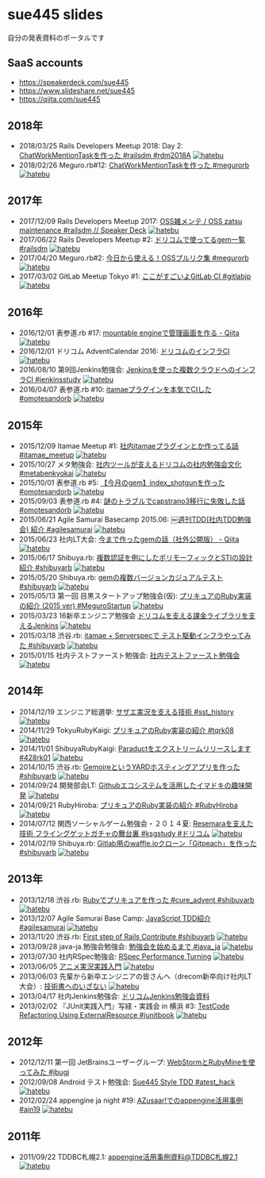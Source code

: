 # sue445 slides
自分の発表資料のポータルです

## SaaS accounts
* https://speakerdeck.com/sue445
* https://www.slideshare.net/sue445
* https://qiita.com/sue445

## 2018年
* 2018/03/25 Rails Developers Meetup 2018: Day 2: [ChatWorkMentionTaskを作った \#railsdm \#rdm2018A](https://sue445.github.io/rails-developers-meetup-2018/#/)  [![hatebu](http://b.hatena.ne.jp/entry/image/https://sue445.github.io/rails-developers-meetup-2018/%23/)](http://b.hatena.ne.jp/entry/https://sue445.github.io/rails-developers-meetup-2018/#/)
* 2018/02/26 Meguro.rb#12: [ChatWorkMentionTaskを作った #megurorb](https://sue445.github.io/megurorb-12/#/) [![hatebu](http://b.hatena.ne.jp/entry/image/https://sue445.github.io/megurorb-12/%23/)](http://b.hatena.ne.jp/entry/https://sue445.github.io/megurorb-12/#/)

## 2017年
* 2017/12/09 Rails Developers Meetup 2017: [OSS雑メンテ / OSS zatsu maintenance #railsdm // Speaker Deck](https://speakerdeck.com/sue445/oss-zatsu-maintenance-number-railsdm) [![hatebu](http://b.hatena.ne.jp/entry/image/https://speakerdeck.com/sue445/oss-zatsu-maintenance-number-railsdm)](http://b.hatena.ne.jp/entry/https://speakerdeck.com/sue445/oss-zatsu-maintenance-number-railsdm)
* 2017/06/22 Rails Developers Meetup #2:  [ドリコムで使ってるgem一覧 #railsdm](https://sue445.github.io/rails-developers-meetup-2/#/) [![hatebu](http://b.hatena.ne.jp/entry/image/https://sue445.github.io/rails-developers-meetup-2/#/)](http://b.hatena.ne.jp/entry/https://sue445.github.io/rails-developers-meetup-2/%23/)
* 2017/04/20 Meguro.rb#2: [今日から使える！OSSプルリク集 #megurorb](https://sue445.github.io/megurorb-02/#/) [![hatebu](http://b.hatena.ne.jp/entry/image/https://sue445.github.io/megurorb-02/%23/)](http://b.hatena.ne.jp/entry/https://sue445.github.io/megurorb-02/#/)
* 2017/03/02 GitLab Meetup Tokyo #1: [ここがすごいよGitLab CI #gitlabjp](https://sue445.gitlab.io/gitlab-meetup-tokyo-1/#/) [![hatebu](http://b.hatena.ne.jp/entry/image/https://sue445.gitlab.io/gitlab-meetup-tokyo-1/%23/)](http://b.hatena.ne.jp/entry/https://sue445.gitlab.io/gitlab-meetup-tokyo-1/#/)

## 2016年
* 2016/12/01 表参道.rb #17: [mountable engineで管理画面を作る - Qiita](https://qiita.com/sue445/items/1534515dd7520da6fd1b) [![hatebu](http://b.hatena.ne.jp/entry/image/https://qiita.com/sue445/items/1534515dd7520da6fd1b)](http://b.hatena.ne.jp/entry/https://qiita.com/sue445/items/1534515dd7520da6fd1b)
* 2016/12/01 ドリコム AdventCalendar 2016: [ドリコムのインフラCI](https://www.slideshare.net/sue445/ci-69333049) [![hatebu](http://b.hatena.ne.jp/entry/image/https://www.slideshare.net/sue445/ci-69333049)](http://b.hatena.ne.jp/entry/https://www.slideshare.net/sue445/ci-69333049)
* 2016/08/10 第9回Jenkins勉強会: [Jenkinsを使った複数クラウドへのインフラCI #jenkinsstudy](https://www.slideshare.net/sue445/jenkinsci-jenkinsstudy) [![hatebu](http://b.hatena.ne.jp/entry/image/https://www.slideshare.net/sue445/jenkinsci-jenkinsstudy)](http://b.hatena.ne.jp/entry/https://www.slideshare.net/sue445/jenkinsci-jenkinsstudy)
* 2016/04/07 表参道.rb #10: [itamaeプラグインを本気でCIした #omotesandorb](http://sue445.github.io/omotesandorb-10/#/) [![hatebu](http://b.hatena.ne.jp/entry/image/http://sue445.github.io/omotesandorb-10/%23/)](http://b.hatena.ne.jp/entry/http://sue445.github.io/omotesandorb-10/#/)

## 2015年
* 2015/12/09 Itamae Meetup #1: [社内itamaeプラグインとか作ってる話 #itamae_meetup](https://sue445.github.io/itamae-meetup-01/#/) [![hatebu](http://b.hatena.ne.jp/entry/image/https://sue445.github.io/itamae-meetup-01/%23/)](http://b.hatena.ne.jp/entry/https://sue445.github.io/itamae-meetup-01/#/)
* 2015/10/27 メタ勉強会: [社内ツールが支えるドリコムの社内勉強会文化 #metabenkyokai](https://www.slideshare.net/sue445/metabenkyokai) [![hatebu](http://b.hatena.ne.jp/entry/image/https://www.slideshare.net/sue445/metabenkyokai)](http://b.hatena.ne.jp/entry/https://www.slideshare.net/sue445/metabenkyokai)
* 2015/10/01 表参道.rb #5: [【今月のgem】index_shotgunを作った #omotesandorb](http://sue445.github.io/omotesandorb-05/#/) [![hatebu](http://b.hatena.ne.jp/entry/image/http://sue445.github.io/omotesandorb-05/%23/)](http://b.hatena.ne.jp/entry/http://sue445.github.io/omotesandorb-05/#/)
* 2015/09/03 表参道.rb #4: [謎のトラブルでcapstrano3移行に失敗した話 #omotesandorb](http://sue445.github.io/omotesandorb-04/#/) [![hatebu](http://b.hatena.ne.jp/entry/image/http://sue445.github.io/omotesandorb-04/%23/)](http://b.hatena.ne.jp/entry/http://sue445.github.io/omotesandorb-04/#/)
* 2015/06/21 Agile Samurai Basecamp 2015.06: [￼週刊TDD(社内TDD勉強会) 紹介 #agilesamurai](https://www.slideshare.net/sue445/weekly-tdd) [![hatebu](http://b.hatena.ne.jp/entry/image/https://www.slideshare.net/sue445/weekly-tdd)](http://b.hatena.ne.jp/entry/https://www.slideshare.net/sue445/weekly-tdd)
* 2015/06/23 社内LT大会: [今まで作ったgemの話（社外公開版） - Qiita](https://qiita.com/sue445/items/39cea9b39bb95c5b163c) [![hatebu](http://b.hatena.ne.jp/entry/image/https://qiita.com/sue445/items/39cea9b39bb95c5b163c)](http://b.hatena.ne.jp/entry/https://qiita.com/sue445/items/39cea9b39bb95c5b163c)
* 2015/06/17 Shibuya.rb: [複数認証を例にしたポリモーフィックとSTIの設計紹介 #shibuyarb](http://sue445.github.io/shibuyarb-20150617/#/) [![hatebu](http://b.hatena.ne.jp/entry/image/http://sue445.github.io/shibuyarb-20150617/#/)](http://b.hatena.ne.jp/entry/http://sue445.github.io/shibuyarb-20150617/#/)
* 2015/05/20 Shibuya.rb: [gemの複数バージョンカジュアルテスト #shibuyarb](https://www.slideshare.net/sue445/gem-shibuyarb) [![hatebu](http://b.hatena.ne.jp/entry/image/https://www.slideshare.net/sue445/gem-shibuyarb)](http://b.hatena.ne.jp/entry/https://www.slideshare.net/sue445/gem-shibuyarb)
* 2015/05/13 第一回 目黒スタートアップ勉強会(仮): [プリキュアのRuby実装の紹介 (2015 ver) #MeguroStartup](https://www.slideshare.net/sue445/ruby-2015-ver) [![hatebu](http://b.hatena.ne.jp/entry/image/https://www.slideshare.net/sue445/ruby-2015-ver)](http://b.hatena.ne.jp/entry/https://www.slideshare.net/sue445/ruby-2015-ver)
* 2015/03/23 16新卒エンジニア勉強会 [ドリコムを支える課金ライブラリを支えるJenkins](https://www.slideshare.net/sue445/jenkins-46304123) [![hatebu](http://b.hatena.ne.jp/entry/image/https://www.slideshare.net/sue445/jenkins-46304123)](http://b.hatena.ne.jp/entry/https://www.slideshare.net/sue445/jenkins-46304123)
* 2015/03/18 渋谷.rb: [itamae + Serverspecで テスト駆動インフラやってみた #shibuyarb](https://www.slideshare.net/sue445/shibuyarb-testdriveninfrastructure) [![hatebu](http://b.hatena.ne.jp/entry/image/https://www.slideshare.net/sue445/shibuyarb-testdriveninfrastructure)](http://b.hatena.ne.jp/entry/https://www.slideshare.net/sue445/shibuyarb-testdriveninfrastructure)
* 2015/01/15 社内テストファースト勉強会: [社内テストファースト勉強会](https://www.slideshare.net/sue445/ss-43546341) [![hatebu](http://b.hatena.ne.jp/entry/image/https://www.slideshare.net/sue445/ss-43546341)](http://b.hatena.ne.jp/entry/https://www.slideshare.net/sue445/ss-43546341)

## 2014年
* 2014/12/19 エンジニア総選挙: [サザエ実況を支える技術 #sst_history](https://www.slideshare.net/sue445/ssthistory) [![hatebu](http://b.hatena.ne.jp/entry/image/https://www.slideshare.net/sue445/ssthistory)](http://b.hatena.ne.jp/entry/https://www.slideshare.net/sue445/ssthistory)
* 2014/11/29 TokyuRubyKaigi: [プリキュアのRuby実装の紹介 #tqrk08](https://www.slideshare.net/sue445/tqrk08-rubicure) [![hatebu](http://b.hatena.ne.jp/entry/image/https://www.slideshare.net/sue445/tqrk08-rubicure)](http://b.hatena.ne.jp/entry/https://www.slideshare.net/sue445/tqrk08-rubicure)
* 2014/11/01 ShibuyaRubyKaigi: [Paraductをエクストリームリリースします #428rk01](https://www.slideshare.net/sue445/paraduct-428rk01) [![hatebu](http://b.hatena.ne.jp/entry/image/https://www.slideshare.net/sue445/paraduct-428rk01)](http://b.hatena.ne.jp/entry/https://www.slideshare.net/sue445/paraduct-428rk01)
* 2014/10/15 渋谷.rb: [GemoireというYARDホスティングアプリを作った #shibuyarb](https://www.slideshare.net/sue445/shibuyarb-gemoire) [![hatebu](http://b.hatena.ne.jp/entry/image/https://www.slideshare.net/sue445/shibuyarb-gemoire)](http://b.hatena.ne.jp/entry/https://www.slideshare.net/sue445/shibuyarb-gemoire)
* 2014/09/24 開発部会LT: [Githubエコシステムを活用したイマドキの趣味開発](https://www.slideshare.net/sue445/github-39467468) [![hatebu](http://b.hatena.ne.jp/entry/image/https://www.slideshare.net/sue445/github-39467468)](http://b.hatena.ne.jp/entry/https://www.slideshare.net/sue445/github-39467468)
* 2014/09/21 RubyHiroba: [プリキュアのRuby実装の紹介 #RubyHiroba](https://www.slideshare.net/sue445/ruby-hiroba-rubicure) [![hatebu](http://b.hatena.ne.jp/entry/image/https://www.slideshare.net/sue445/ruby-hiroba-rubicure)](http://b.hatena.ne.jp/entry/https://www.slideshare.net/sue445/ruby-hiroba-rubicure)
* 2014/07/12 関西ソーシャルゲーム勉強会・２０１４夏: [Resemaraを支えた技術 フライングゲットガチャの舞台裏 #ksgstudy #ドリコム](https://www.slideshare.net/sue445/kansai-socialgamestudy) [![hatebu](http://b.hatena.ne.jp/entry/image/https://www.slideshare.net/sue445/ruby-hiroba-rubicure)](http://b.hatena.ne.jp/entry/https://www.slideshare.net/sue445/ruby-hiroba-rubicure)
* 2014/02/19 Shibuya.rb: [Gitlab用のwaffle.ioクローン「Gitpeach」を作った #shibuyarb](https://www.slideshare.net/sue445/shibuyarb-gitpeach) [![hatebu](http://b.hatena.ne.jp/entry/image/https://www.slideshare.net/sue445/shibuyarb-gitpeach)](http://b.hatena.ne.jp/entry/https://www.slideshare.net/sue445/shibuyarb-gitpeach)

## 2013年
* 2013/12/18 渋谷.rb: [Rubyでプリキュアを作った #cure_advent #shibuyarb](https://www.slideshare.net/sue445/ruby-cureadvent-shibuyarb) [![hatebu](http://b.hatena.ne.jp/entry/image/https://www.slideshare.net/sue445/ruby-cureadvent-shibuyarb)](http://b.hatena.ne.jp/entry/https://www.slideshare.net/sue445/ruby-cureadvent-shibuyarb)
* 2013/12/07 Agile Samurai Base Camp: [JavaScript TDD紹介 #agilesamurai](https://www.slideshare.net/sue445/agile-samurai-base-camp-java-script-tdd) [![hatebu](http://b.hatena.ne.jp/entry/image/https://www.slideshare.net/sue445/agile-samurai-base-camp-java-script-tdd)](http://b.hatena.ne.jp/entry/https://www.slideshare.net/sue445/agile-samurai-base-camp-java-script-tdd)
* 2013/11/20 渋谷.rb: [First step of Rails Contribute‎ #shibuyarb](https://www.slideshare.net/sue445/first-step-of-rails-contribute-shibuyarb) [![hatebu](http://b.hatena.ne.jp/entry/image/https://www.slideshare.net/sue445/first-step-of-rails-contribute-shibuyarb)](http://b.hatena.ne.jp/entry/https://www.slideshare.net/sue445/first-step-of-rails-contribute-shibuyarb)
* 2013/09/28 java-ja.勉強会勉強会: [勉強会を始めるまで #java_ja](https://www.slideshare.net/sue445/javaja-26640991) [![hatebu](http://b.hatena.ne.jp/entry/image/https://www.slideshare.net/sue445/javaja-26640991)](http://b.hatena.ne.jp/entry/https://www.slideshare.net/sue445/javaja-26640991)
* 2013/07/30 社内RSpec勉強会: [RSpec Performance Turning](https://www.slideshare.net/sue445/rspec-performance-turning) [![hatebu](http://b.hatena.ne.jp/entry/image/https://www.slideshare.net/sue445/rspec-performance-turning)](http://b.hatena.ne.jp/entry/https://www.slideshare.net/sue445/rspec-performance-turning)
* 2013/06/05 [アニメ実況実践入門](https://www.slideshare.net/sue445/ss-23937041) [![hatebu](http://b.hatena.ne.jp/entry/image/https://www.slideshare.net/sue445/ss-23937041)](http://b.hatena.ne.jp/entry/https://www.slideshare.net/sue445/ss-23937041)
* 2013/06/03 先輩から新卒エンジニアの皆さんへ（drecom新卒向け社内LT大会）: [技術書へのいざない](https://www.slideshare.net/sue445/ss-22380491) [![hatebu](http://b.hatena.ne.jp/entry/image/https://www.slideshare.net/sue445/ss-22380491)](http://b.hatena.ne.jp/entry/https://www.slideshare.net/sue445/ss-22380491)
* 2013/04/17 社内Jenkins勉強会: [ドリコムJenkins勉強会資料](https://www.slideshare.net/sue445/drecom-jenkinsstudy)
* 2013/02/02 『JUnit実践入門』写経・実践会 in 横浜 #3: [TestCode Refactoring Using ExternalResource #junitbook](https://www.slideshare.net/sue445/testcode-refactoring-using-externalresource-junitbook) [![hatebu](http://b.hatena.ne.jp/entry/image/https://www.slideshare.net/sue445/testcode-refactoring-using-externalresource-junitbook)](http://b.hatena.ne.jp/entry/https://www.slideshare.net/sue445/testcode-refactoring-using-externalresource-junitbook)

## 2012年
* 2012/12/11 第一回 JetBrainsユーザーグループ: [WebStormとRubyMineを使ってみた #jbugj](https://www.slideshare.net/sue445/webstormrubymine-jbugj)
* 2012/09/08 Android テスト勉強会: [Sue445 Style TDD #atest_hack](https://www.slideshare.net/sue445/sue445-style-testing) [![hatebu](http://b.hatena.ne.jp/entry/image/https://www.slideshare.net/sue445/sue445-style-testing)](http://b.hatena.ne.jp/entry/https://www.slideshare.net/sue445/sue445-style-testing)
* 2012/02/24 appengine ja night #19: [AZusaar!でのappengine活用事例 #ajn19](https://www.slideshare.net/sue445/azusaarappengine-11731319) [![hatebu](http://b.hatena.ne.jp/entry/image/https://www.slideshare.net/sue445/azusaarappengine-11731319)](http://b.hatena.ne.jp/entry/https://www.slideshare.net/sue445/azusaarappengine-11731319)

## 2011年
* 2011/09/22 TDDBC札幌2.1: [appengine活用事例資料@TDDBC札幌2.1](https://www.slideshare.net/sue445/tddbc-sapporo) [![hatebu](http://b.hatena.ne.jp/entry/image/https://www.slideshare.net/sue445/tddbc-sapporo)](http://b.hatena.ne.jp/entry/https://www.slideshare.net/sue445/tddbc-sapporo)
